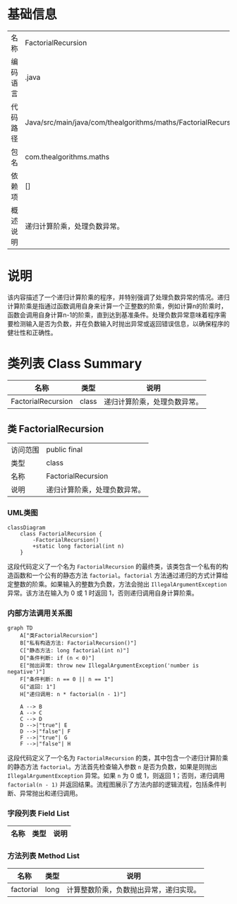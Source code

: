 # 基础信息

|      |      |
|------|------|
| 名称 | FactorialRecursion |
| 编码语言 | .java |
| 代码路径 | Java/src/main/java/com/thealgorithms/maths/FactorialRecursion.java |
| 包名 | com.thealgorithms.maths |
| 依赖项 | [] |
| 概述说明 | 递归计算阶乘，处理负数异常。 |

# 说明

该内容描述了一个递归计算阶乘的程序，并特别强调了处理负数异常的情况。递归计算阶乘是指通过函数调用自身来计算一个正整数的阶乘，例如计算n的阶乘时，函数会调用自身计算n-1的阶乘，直到达到基准条件。处理负数异常意味着程序需要检测输入是否为负数，并在负数输入时抛出异常或返回错误信息，以确保程序的健壮性和正确性。

# 类列表 Class Summary

| 名称   | 类型  | 说明 |
|-------|------|-------------|
| FactorialRecursion | class | 递归计算阶乘，处理负数异常。 |



## 类 FactorialRecursion

|      |      |
|------|------|
| 访问范围 | public final |
| 类型 | class |
| 名称 | FactorialRecursion |
| 说明 | 递归计算阶乘，处理负数异常。 |


### UML类图

```mermaid
classDiagram
    class FactorialRecursion {
        -FactorialRecursion()
        +static long factorial(int n)
    }
```

这段代码定义了一个名为 `FactorialRecursion` 的最终类，该类包含一个私有的构造函数和一个公有的静态方法 `factorial`。`factorial` 方法通过递归的方式计算给定整数的阶乘。如果输入的整数为负数，方法会抛出 `IllegalArgumentException` 异常。该方法在输入为 0 或 1 时返回 1，否则递归调用自身计算阶乘。


### 内部方法调用关系图

```mermaid
graph TD
    A["类FactorialRecursion"]
    B["私有构造方法: FactorialRecursion()"]
    C["静态方法: long factorial(int n)"]
    D["条件判断: if (n < 0)"]
    E["抛出异常: throw new IllegalArgumentException('number is negative')"]
    F["条件判断: n == 0 || n == 1"]
    G["返回: 1"]
    H["递归调用: n * factorial(n - 1)"]

    A --> B
    A --> C
    C --> D
    D -->|"true"| E
    D -->|"false"| F
    F -->|"true"| G
    F -->|"false"| H
```

这段代码定义了一个名为 `FactorialRecursion` 的类，其中包含一个递归计算阶乘的静态方法 `factorial`。方法首先检查输入参数 `n` 是否为负数，如果是则抛出 `IllegalArgumentException` 异常。如果 `n` 为 0 或 1，则返回 1；否则，递归调用 `factorial(n - 1)` 并返回结果。流程图展示了方法内部的逻辑流程，包括条件判断、异常抛出和递归调用。

### 字段列表 Field List

| 名称  | 类型  | 说明 |
|-------|-------|------|

### 方法列表 Method List

| 名称  | 类型  | 说明 |
|-------|-------|------|
| factorial | long | 计算整数阶乘，负数抛出异常，递归实现。 |




